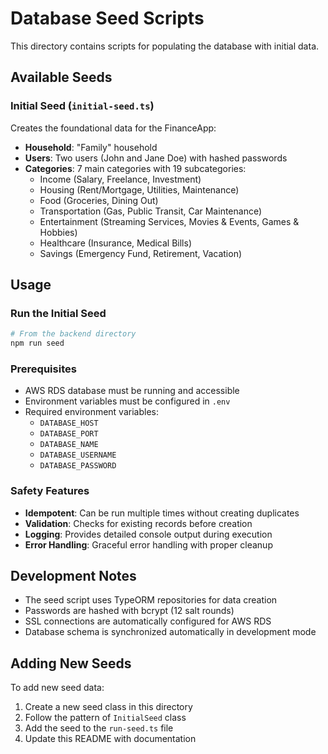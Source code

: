 # Database Seed Scripts

This directory contains scripts for populating the database with initial data.

## Available Seeds

### Initial Seed (`initial-seed.ts`)

Creates the foundational data for the FinanceApp:

- **Household**: "Family" household
- **Users**: Two users (John and Jane Doe) with hashed passwords
- **Categories**: 7 main categories with 19 subcategories:
  - Income (Salary, Freelance, Investment)
  - Housing (Rent/Mortgage, Utilities, Maintenance)
  - Food (Groceries, Dining Out)
  - Transportation (Gas, Public Transit, Car Maintenance)
  - Entertainment (Streaming Services, Movies & Events, Games & Hobbies)
  - Healthcare (Insurance, Medical Bills)
  - Savings (Emergency Fund, Retirement, Vacation)

## Usage

### Run the Initial Seed

```bash
# From the backend directory
npm run seed
```

### Prerequisites

- AWS RDS database must be running and accessible
- Environment variables must be configured in `.env`
- Required environment variables:
  - `DATABASE_HOST`
  - `DATABASE_PORT`
  - `DATABASE_NAME`
  - `DATABASE_USERNAME`
  - `DATABASE_PASSWORD`

### Safety Features

- **Idempotent**: Can be run multiple times without creating duplicates
- **Validation**: Checks for existing records before creation
- **Logging**: Provides detailed console output during execution
- **Error Handling**: Graceful error handling with proper cleanup

## Development Notes

- The seed script uses TypeORM repositories for data creation
- Passwords are hashed with bcrypt (12 salt rounds)
- SSL connections are automatically configured for AWS RDS
- Database schema is synchronized automatically in development mode

## Adding New Seeds

To add new seed data:

1. Create a new seed class in this directory
2. Follow the pattern of `InitialSeed` class
3. Add the seed to the `run-seed.ts` file
4. Update this README with documentation
